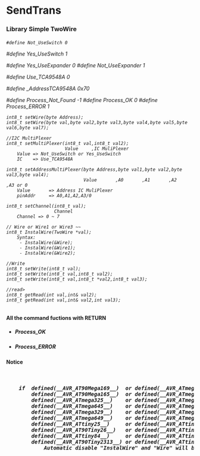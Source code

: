# SendTrans
<h3>Library Simple TwoWire</h3>
<h6>
    
    #define Not_UseSwitch 0
#define Yes_UseSwitch 1

#define Yes_UseExpander 0
#define Not_UseExpander 1

#define Use_TCA9548A 0

#define _AddressTCA9548A 0x70

#define Process_Not_Found -1
#define Process_OK         0 
#define Process_ERROR      1

    int8_t setWire(byte Address);
    int8_t setWire(byte val,byte val2,byte val3,byte val4,byte val5,byte val6,byte val7);
    
    //I2C MultiPlexer
    int8_t setMultiPlexer(int8_t val,int8_t val2);
                          Value     ,IC MuliPlexer
        Value => Not_UseSwitch or Yes_UseSwitch
        IC    => Use_TCA9548A
        
    int8_t setAddressMultiPlexer(byte Address,byte val1,byte val2,byte val3,byte val4);
                                 Value       ,A0       ,A1       ,A2       ,A3 or 0
        Value       => Address IC MuliPlexer
        pinAddr     => A0,A1,A2,A3/0
        
    int8_t setChannel(int8_t val);
                      Channel
        Channel => 0 ~ 7
    
    // Wire or Wire1 or Wire3 ~~
    int8_t InstalWire(TwoWire *val);
        Syntax:
         - InstalWire(&Wire);
         - InstalWire(&Wire1);
         - InstalWire(&Wire2);
    
    //Write
    int8_t setWrite(int8_t val);
    int8_t setWrite(int8_t val,int8_t val2);
    int8_t setWrite(int8_t val,int8_t *val2,int8_t val3);
    
    //read>
    int8_t getRead(int val,int& val2);
    int8_t getRead(int val,int& val2,int val3);
    
    
</h6>
    
<h4>All the command fuctions with RETURN</h4>
<ul>
    <li> <h5> Process_OK </h5> </li>
    <li> <h5> Process_ERROR </h5> </li>
</ul>

<h4>Notice</h4>
<pre><h5> 
    if  defined(__AVR_AT90Mega169__)  or defined(__AVR_ATmega169__)   or
        defined(__AVR_AT90Mega165__)  or defined(__AVR_ATmega165__)   or
        defined(__AVR_ATmega325__)    or defined(__AVR_ATmega3250__)  or
        defined(__AVR_ATmega645__)    or defined(__AVR_ATmega6450__)  or
        defined(__AVR_ATmega329__)    or defined(__AVR_ATmega3290__)  or
        defined(__AVR_ATmega649__)    or defined(__AVR_ATmega6490__)  or
        defined(__AVR_ATtiny25__)     or defined(__AVR_ATtiny45__)    or defined(__AVR_ATtiny85__) or
        defined(__AVR_AT90Tiny26__)   or defined(__AVR_ATtiny26__)    or
        defined(__AVR_ATtiny84__)     or defined(__AVR_ATtiny44__)    or
        defined(__AVR_AT90Tiny2313__) or defined(__AVR_ATtiny2313__)
            Automatic disable "InstalWire" and "Wire" will be replaced with "TinyWireM" 
        
</h5></pre>
